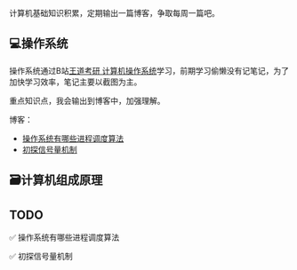 计算机基础知识积累，定期输出一篇博客，争取每周一篇吧。

## 💻操作系统

操作系统通过B站[王道考研 计算机操作系统](https://www.bilibili.com/video/BV1YE411D7nH)学习，前期学习偷懒没有记笔记，为了加快学习效率，笔记主要以截图为主。

重点知识点，我会输出到博客中，加强理解。

博客：

- [操作系统有哪些进程调度算法](./操作系统/博客/操作系统有哪些进程调度算法.md)
- [初探信号量机制](./操作系统/博客/信号量.md)

## 🗃️计算机组成原理

## TODO
✅ ︎操作系统有哪些进程调度算法

✅ 初探信号量机制

